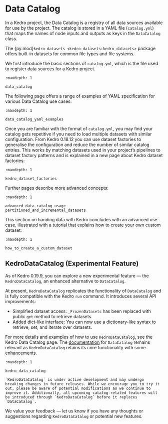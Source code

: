 
# Data Catalog

In a Kedro project, the Data Catalog is a registry of all data sources available for use by the project. The catalog is stored in a YAML file (`catalog.yml`) that maps the names of node inputs and outputs as keys in the `DataCatalog` class.

The {py:mod}`kedro-datasets <kedro-datasets:kedro_datasets>` package offers built-in datasets for common file types and file systems.

We first introduce the basic sections of `catalog.yml`, which is the file used to register data sources for a Kedro project.

```{toctree}
:maxdepth: 1

data_catalog
```

The following page offers a range of examples of YAML specification for various Data Catalog use cases:

```{toctree}
:maxdepth: 1

data_catalog_yaml_examples
```

Once you are familiar with the format of `catalog.yml`, you may find your catalog gets repetitive if you need to load multiple datasets with similar configuration. From Kedro 0.18.12 you can use dataset factories to generalise the configuration and reduce the number of similar catalog entries. This works by matching datasets used in your project’s pipelines to dataset factory patterns and is explained in a new page about Kedro dataset factories:


```{toctree}
:maxdepth: 1

kedro_dataset_factories
```

Further pages describe more advanced concepts:

```{toctree}
:maxdepth: 1

advanced_data_catalog_usage
partitioned_and_incremental_datasets
```

This section on handing data with Kedro concludes with an advanced use case, illustrated with a tutorial that explains how to create your own custom dataset:

```{toctree}
:maxdepth: 1

how_to_create_a_custom_dataset
```

## KedroDataCatalog (Experimental Feature)

As of Kedro 0.19.9, you can explore a new experimental feature — the `KedroDataCatalog`, an enhanced alternative to `DataCatalog`.

At present, `KedroDataCatalog` replicates the functionality of `DataCatalog` and is fully compatible with the Kedro `run` command. It introduces several API improvements:
* Simplified dataset access: `_FrozenDatasets` has been replaced with public `get` method to retrieve datasets.
* Added dict-like interface: You can now use a dictionary-like syntax to retrieve, set, and iterate over datasets.

For more details and examples of how to use `KedroDataCatalog`, see the Kedro Data Catalog page. The [documentation](../data_catalog.html) for `DataCatalog` remains relevant as `KedroDataCatalog` retains its core functionality with some enhancements.

```{toctree}
:maxdepth: 1

kedro_data_catalog
```

```{note}
`KedroDataCatalog` is under active development and may undergo breaking changes in future releases. While we encourage you to try it out, please be aware of potential modifications as we continue to improve it. Additionally, all upcoming catalog-related features will be introduced through `KedroDataCatalog` before it replaces `DataCatalog`.
```

We value your feedback — let us know if you have any thoughts or suggestions regarding `KedroDataCatalog` or potential new features.
